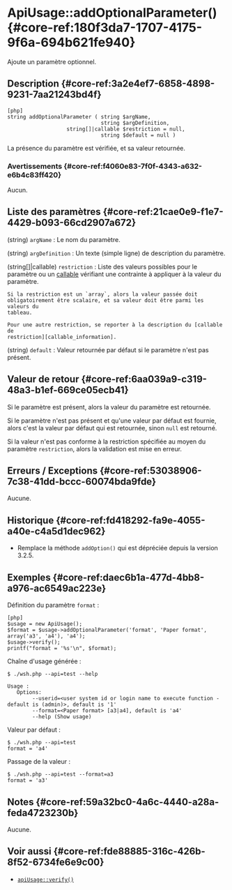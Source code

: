 # ApiUsage::addOptionalParameter() {#core-ref:180f3da7-1707-4175-9f6a-694b621fe940}

<div class="short-description">
Ajoute un paramètre optionnel.
</div>

## Description {#core-ref:3a2e4ef7-6858-4898-9231-7aa21243bd4f}

    [php]
    string addOptionalParameter ( string $argName,
                                  string $argDefinition,
                       string[]|callable $restriction = null,
                                  string $default = null )

La présence du paramètre est vérifiée, et sa valeur retournée.

### Avertissements {#core-ref:f4060e83-7f0f-4343-a632-e6b4c83ff420}

Aucun.

## Liste des paramètres {#core-ref:21cae0e9-f1e7-4429-b093-66cd2907a672}

(string) `argName`
:   Le nom du paramètre.

(string) `argDefinition`
:   Un texte (simple ligne) de description du paramètre.

(string[]|callable) `restriction`
:   Liste des valeurs possibles pour le paramètre ou un
    [callable][callable_information] vérifiant une contrainte à appliquer à la
    valeur du paramètre.
    
    Si la restriction est un `array`, alors la valeur passée doit
    obligatoirement être scalaire, et sa valeur doit être parmi les valeurs du
    tableau.
    
    Pour une autre restriction, se reporter à la description du [callable de
    restriction][callable_information].

(string) `default`
:   Valeur retournée par défaut si le paramètre n'est pas présent.

## Valeur de retour {#core-ref:6aa039a9-c319-48a3-b1ef-669ce05ecb41}

Si le paramètre est présent, alors la valeur du paramètre est retournée.

Si le paramètre n'est pas présent et qu'une valeur par défaut est fournie, alors
c'est la valeur par défaut qui est retournée, sinon `null` est retourné.

Si la valeur n'est pas conforme à la restriction spécifiée au moyen du paramètre
`restriction`, alors la validation est mise en erreur.

## Erreurs / Exceptions {#core-ref:53038906-7c38-41dd-bccc-60074bda9fde}

Aucune.

## Historique {#core-ref:fd418292-fa9e-4055-a40e-c4a5d1dec962}

*   Remplace la méthode `addOption()` qui est dépréciée depuis la version 3.2.5.

## Exemples {#core-ref:daec6b1a-477d-4bb8-a976-ac6549ac223e}

Définition du paramètre `format` :

    [php]
    $usage = new ApiUsage();
    $format = $usage->addOptionalParameter('format', 'Paper format', array('a3', 'a4'), 'a4');
    $usage->verify();
    printf("format = '%s'\n", $format);

Chaîne d'usage générée :

    $ ./wsh.php --api=test --help
    
    Usage :
       Options:
            --userid=<user system id or login name to execute function - default is (admin)>, default is '1'
            --format=<Paper format> [a3|a4], default is 'a4'
            --help (Show usage)

Valeur par défaut :

    $ ./wsh.php --api=test
    format = 'a4'

Passage de la valeur :

    $ ./wsh.php --api=test --format=a3
    format = 'a3'

## Notes {#core-ref:59a32bc0-4a6c-4440-a28a-feda4723230b}

Aucune.

## Voir aussi {#core-ref:fde88885-316c-426b-8f52-6734fe6e9c00}

*   [`apiUsage::verify()`][apiUsage_verify]

<!-- links -->
[apiUsage_verify]: #core-ref:26496476-30f7-4e64-979a-fb019d762b7b
[callable_information]: #core-ref:f24b5a38-ba8f-4b13-bc4f-78e69a561467
